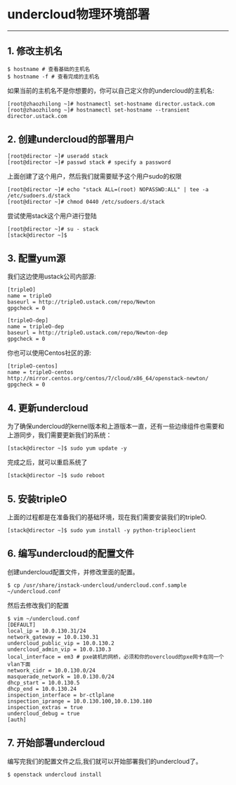 # undercloud物理环境部署

---
## 1. 修改主机名
```
$ hostname # 查看基础的主机名
$ hostname -f # 查看完成的主机名
```
如果当前的主机名不是你想要的，你可以自己定义你的undercloud的主机名:

```
[root@zhaozhilong ~]# hostnamectl set-hostname director.ustack.com
[root@zhaozhilong ~]# hostnamectl set-hostname --transient director.ustack.com
```

## 2. 创建undercloud的部署用户

```
[root@director ~]# useradd stack
[root@director ~]# passwd stack # specify a password
```
上面创建了这个用户，然后我们就需要赋予这个用户sudo的权限
```
[root@director ~]# echo "stack ALL=(root) NOPASSWD:ALL" | tee -a
/etc/sudoers.d/stack
[root@director ~]# chmod 0440 /etc/sudoers.d/stack
```
尝试使用stack这个用户进行登陆
```
[root@director ~]# su - stack
[stack@director ~]$
```

## 3. 配置yum源

我们这边使用ustack公司内部源:
```
[tripleO]
name = tripleO
baseurl = http://tripleO.ustack.com/repo/Newton
gpgcheck = 0

[tripleO-dep]
name = tripleO-dep
baseurl = http://tripleO.ustack.com/repo/Newton-dep
gpgcheck = 0
```
你也可以使用Centos社区的源:
```
[tripleO-centos]
name = tripleO-centos
http://mirror.centos.org/centos/7/cloud/x86_64/openstack-newton/
gpgcheck = 0
```

## 4. 更新undercloud
为了确保undercloud的kernel版本和上游版本一直，还有一些边缘组件也需要和上游同步，我们需要更新我们的系统：
```
[stack@director ~]$ sudo yum update -y
```
完成之后，就可以重启系统了
```
[stack@director ~]$ sudo reboot
```

## 5. 安装tripleO
上面的过程都是在准备我们的基础环境，现在我们需要安装我们的tripleO.
```
[stack@director ~]$ sudo yum install -y python-tripleoclient
```


## 6. 编写undercloud的配置文件
创建undercloud配置文件，并修改里面的配置。

```
$ cp /usr/share/instack-undercloud/undercloud.conf.sample ~/undercloud.conf
```

然后去修改我们的配置

```
$ vim ~/undercloud.conf
[DEFAULT]
local_ip = 10.0.130.31/24
network_gateway = 10.0.130.31
undercloud_public_vip = 10.0.130.2
undercloud_admin_vip = 10.0.130.3
local_interface = em3 # pxe装机的网桥，必须和你的overcloud的pxe网卡在同一个vlan下面
network_cidr = 10.0.130.0/24
masquerade_network = 10.0.130.0/24
dhcp_start = 10.0.130.5
dhcp_end = 10.0.130.24
inspection_interface = br-ctlplane
inspection_iprange = 10.0.130.100,10.0.130.180
inspection_extras = true
undercloud_debug = true
[auth]
```

## 7. 开始部署undercloud
编写完我们的配置文件之后,我们就可以开始部署我们的undercloud了。
```
$ openstack undercloud install
```




